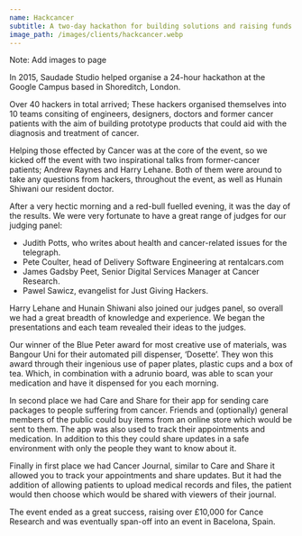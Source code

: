 ```yaml
---
name: Hackcancer
subtitle: A two-day hackathon for building solutions and raising funds to fight cancer
image_path: /images/clients/hackcancer.webp
---
```


Note: Add images to page

In 2015, Saudade Studio helped organise a 24-hour hackathon at the Google Campus based in Shoreditch, London.

Over 40 hackers in total arrived; These hackers organised themselves into 10 teams consiting of engineers, designers, doctors and former cancer patients with the aim of building prototype products that could aid with the diagnosis and treatment of cancer. 

Helping those effected by Cancer was at the core of the event, so we kicked off the event with two inspirational talks from former-cancer patients; Andrew Raynes and Harry Lehane. Both of them were around to take any questions from hackers, throughout the event, as well as Hunain Shiwani our resident doctor.

After a very hectic morning and a red-bull fuelled evening, it was the day of the results. We were very fortunate to have a great range of judges for our judging panel:

- Judith Potts, who writes about health and cancer-related issues for the telegraph.
- Pete Coulter, head of Delivery Software Engineering at rentalcars.com
- James Gadsby Peet, Senior Digital Services Manager at Cancer Research.
- Pawel Sawicz, evangelist for Just Giving Hackers.

Harry Lehane and Hunain Shiwani also joined our judges panel, so overall we had a great breadth of knowledge and experience. We began the presentations and each team revealed their ideas to the judges.

Our winner of the Blue Peter award for most creative use of materials, was Bangour Uni for their automated pill dispenser, ‘Dosette’. They won this award through their ingenious use of paper plates, plastic cups and a box of tea. Which, in combination with a adrunio board, was able to scan your medication and have it dispensed for you each morning.

In second place we had Care and Share for their app for sending care packages to people suffering from cancer. Friends and (optionally) general members of the public could buy items from an online store which would be sent to them. The app was also used to track their appointments and medication. In addition to this they could share updates in a safe environment with only the people they want to know about it.

Finally in first place we had Cancer Journal, similar to Care and Share it allowed you to track your appointments and share updates. But it had the addition of allowing patients to upload medical records and files, the patient would then choose which would be shared with viewers of their journal.

The event ended as a great success, raising over £10,000 for Cance Research and was eventually span-off into an event in Bacelona, Spain.